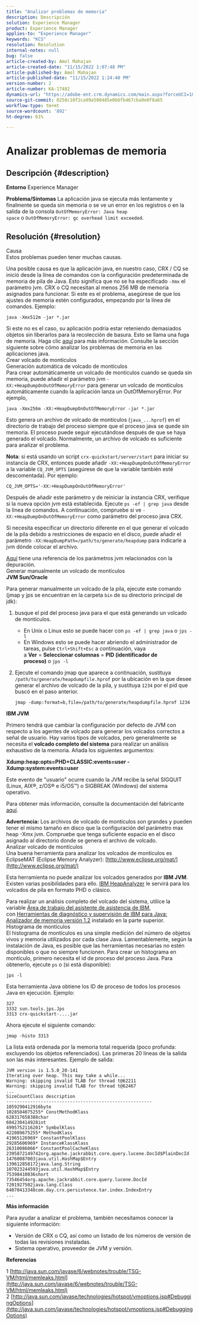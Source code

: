 ```yaml
---
title: "Analizar problemas de memoria"
description: Descripción
solution: Experience Manager
product: Experience Manager
applies-to: "Experience Manager"
keywords: "KCS"
resolution: Resolution
internal-notes: null
bug: false
article-created-by: Amol Mahajan
article-created-date: "11/15/2022 1:07:48 PM"
article-published-by: Amol Mahajan
article-published-date: "11/15/2022 1:24:40 PM"
version-number: 2
article-number: KA-17482
dynamics-url: "https://adobe-ent.crm.dynamics.com/main.aspx?forceUCI=1&pagetype=entityrecord&etn=knowledgearticle&id=73b9f57c-e664-ed11-9561-6045bd006a22"
source-git-commit: 0258c10f2ca99a500485e0b6fb467cba9e0f8a65
workflow-type: tm+mt
source-wordcount: '892'
ht-degree: 61%

---
```


# Analizar problemas de memoria

## Descripción {#description}

<b>Entorno</b>
Experience Manager


<b>Problema/Síntomas</b>
La aplicación java se ejecuta más lentamente y finalmente se queda sin memoria o se ve un error en los registros o en la salida de la consola `OutOfMemoryError: Java heap space` o `OutOfMemoryError: gc overhead limit exceeded`.


## Resolución {#resolution}

Causa<br>
Estos problemas pueden tener muchas causas.

Una posible causa es que la aplicación java, en nuestro caso, CRX / CQ se inició desde la línea de comandos con la configuración predeterminada de memoria de pila de Java. Esto significa que no se ha especificado `-Xmx` el parámetro jvm. CRX o CQ necesitan al menos 256 MB de memoria asignados para funcionar. Si este es el problema, asegúrese de que los ajustes de memoria estén configurados, empezando por la línea de comandos. Ejemplo:


```
java -Xmx512m -jar *.jar
```


Si este no es el caso, su aplicación podría estar reteniendo demasiados objetos sin liberarlos para la recolección de basura. Esto se llama una fuga de memoria. Haga clic [aquí](http://java.sun.com/javase/6/webnotes/trouble/TSG-VM/html/memleaks.html) para más información. Consulte la sección siguiente sobre cómo analizar los problemas de memoria en las aplicaciones java.
<br>Crear volcado de montículos<br>Generación automática de volcado de montículos<br>
Para crear automáticamente un volcado de montículos cuando se queda sin memoria, puede añadir el parámetro jvm `-XX:+HeapDumpOnOutOfMemoryError` para generar un volcado de montículos automáticamente cuando la aplicación lanza un OutOfMemoryError. Por ejemplo,


```
java -Xmx256m -XX:+HeapDumpOnOutOfMemoryError -jar *.jar
```


Esto genera un archivo de volcado de montículos (`java_...hprof`) en el directorio de trabajo del proceso siempre que el proceso java se quede sin memoria. El proceso puede seguir ejecutándose después de que se haya generado el volcado. Normalmente, un archivo de volcado es suficiente para analizar el problema.

<b>Nota</b>: si está usando un script `crx-quickstart/server/start` para iniciar su instancia de CRX, entonces puede añadir `-XX:+HeapDumpOnOutOfMemoryError` a la variable `CQ_JVM_OPTS` (asegúrese de que la variable también esté descomentada). Por ejemplo:


```
CQ_JVM_OPTS='-XX:+HeapDumpOnOutOfMemoryError'
```


Después de añadir este parámetro y de reiniciar la instancia CRX, verifique si la nueva opción jvm está establecida. Ejecute `ps -ef | grep java` desde la línea de comandos. A continuación, compruebe si ve `-XX:+HeapDumpOnOutOfMemoryError` como parámetro del proceso java CRX.

Si necesita especificar un directorio diferente en el que generar el volcado de la pila debido a restricciones de espacio en el disco, puede añadir el parámetro `-XX:HeapDumpPath=/path/to/generate/heapdump` para indicarle a jvm dónde colocar el archivo.

[Aquí](http://java.sun.com/javase/technologies/hotspot/vmoptions.jsp#DebuggingOptions) tiene una referencia de los parámetros jvm relacionados con la depuración.
<br>Generar manualmente un volcado de montículos<br>
<b>JVM Sun/Oracle</b>

Para generar manualmente un volcado de la pila, ejecute este comando (jmap y jps se encuentran en la carpeta `bin` de su directorio principal de jdk):

1. busque el pid del proceso java para el que está generando un volcado de montículos.
   - En Unix o Linux esto se puede hacer con `ps -ef | grep java` o `jps -l`
   - En Windows esto se puede hacer abriendo el administrador de tareas, pulse `Ctrl+Shift+Esc` a continuación, vaya a <b>Ver</b> = <b>Seleccionar columnas</b> = <b>PID (identificador de proceso)</b> o `jps -l`
2. Ejecute el comando jmap que aparece a continuación, sustituya `/path/to/generate/heapdumpfile.hprof` por la ubicación en la que desee generar el archivo de volcado de la pila, y sustituya `1234` por el pid que buscó en el paso anterior.

   ```
   jmap -dump:format=b,file=/path/to/generate/heapdumpfile.hprof 1234
   ```


<b>IBM JVM</b>

Primero tendrá que cambiar la configuración por defecto de JVM con respecto a los agentes de volcado para generar los volcados correctos a señal de usuario. Hay varios tipos de volcados, pero generalmente se necesita el <b>volcado completo del sistema</b> para realizar un análisis exhaustivo de la memoria. Añada los siguientes argumentos:

<b>Xdump:heap:opts=PHD+CLASSIC:events=user -Xdump:system:events=user</b>

Este evento de &quot;usuario&quot; ocurre cuando la JVM recibe la señal SIGQUIT (Linux, AIX®, z/OS® e i5/OS™) o SIGBREAK (Windows) del sistema operativo.

Para obtener más información, consulte la documentación del fabricante [aquí](http://pic.dhe.ibm.com/infocenter/java7sdk/v7r0/index.jsp?topic=%2Fcom.ibm.java.aix.70.doc%2Fdiag%2Fpreface%2Fchanges_70%2Foverview_gc.html).

<b>Advertencia:</b> Los archivos de volcado de montículos son grandes y pueden tener el mismo tamaño en disco que la configuración del parámetro max heap -Xmx jvm. Compruebe que tenga suficiente espacio en el disco asignado al directorio donde se genera el archivo de volcado.
<br>Analizar volcado de montículos<br>
Una buena herramienta para analizar los volcados de montículos es EclipseMAT (Eclipse Memory Analyzer): [http://www.eclipse.org/mat/](http://www.eclipse.org/mat/)

Esta herramienta no puede analizar los volcados generados por <b>IBM JVM</b>. Existen varias posibilidades para ello. [IBM HeapAnalyzer](https://www.ibm.com/developerworks/community/groups/service/html/communityview?communityUuid=4544bafe-c7a2-455f-9d43-eb866ea60091) le servirá para los volcados de pila en formato PHD o clásico.

Para realizar un análisis completo del volcado del sistema, utilice la variable [Área de trabajo del asistente de asistencia de IBM](http://www-01.ibm.com/software/support/isa/), con [Herramientas de diagnóstico y supervisión de IBM para Java: Analizador de memoria versión 1.2](http://www.ibm.com/developerworks/java/jdk/tools/memoryanalyzer/) instalado en la parte superior.
<br>Histograma de montículos<br>
El histograma de montículos es una simple medición del número de objetos vivos y memoria utilizados por cada clase Java. Lamentablemente, según la instalación de Java, es posible que las herramientas necesarias no estén disponibles o que no siempre funcionen. Para crear un histograma en montículo, primero necesita el id de proceso del proceso Java. Para obtenerlo, ejecute `ps` o (si está disponible):


```
jps -l
```


Esta herramienta Java obtiene los ID de proceso de todos los procesos Java en ejecución. Ejemplo:


```
327 
3332 sun.tools.jps.Jps
3313 crx-quickstart-....jar
```


Ahora ejecute el siguiente comando:


```
jmap -histo 3313
```


La lista está ordenada por la memoria total requerida (poco profunda: excluyendo los objetos referenciados). Las primeras 20 líneas de la salida son las más interesantes. Ejemplo de salida:


```
JVM version is 1.5.0_20-141
Iterating over heap. This may take a while...
Warning: skipping invalid TLAB for thread t@62211
Warning: skipping invalid TLAB for thread t@62467
...
SizeCountClass description
-------------------------------------------------------
1059290412916byte
1028584075255* ConstMethodKlass
628317658388char
604230414928int
4995752116201* SymbolKlass
422089675255* MethodKlass
41965126969* ConstantPoolKlass
29285606969* InstanceKlassKlass
26310086066* ConstantPoolCacheKlass
2395872149742org.apache.jackrabbit.core.query.lucene.DocId$PlainDocId
14760087003java.util.HashMap$Entry
139612858172java.lang.String
107023244593java.util.HashMap$Entry
75398410036short
73546454org.apache.jackrabbit.core.query.lucene.DocId
7201927502java.lang.Class
64070413348com.day.crx.persistence.tar.index.IndexEntry
...
```


<b>Más información</b>

Para ayudar a analizar el problema, también necesitamos conocer la siguiente información:

- Versión de CRX o CQ, así como un listado de los números de versión de todas las revisiones instaladas.
- Sistema operativo, proveedor de JVM y versión.


<b>Referencias</b>

1 [http://java.sun.com/javase/6/webnotes/trouble/TSG-VM/html/memleaks.html](http://java.sun.com/javase/6/webnotes/trouble/TSG-VM/html/memleaks.html)
2 [http://java.sun.com/javase/technologies/hotspot/vmoptions.jsp#DebuggingOptions](http://java.sun.com/javase/technologies/hotspot/vmoptions.jsp#DebuggingOptions)
